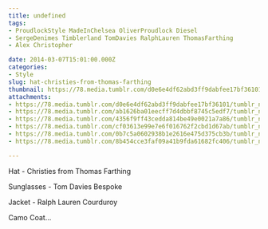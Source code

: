 ```yaml
---
title: undefined
tags:
- ProudlockStyle MadeInChelsea OliverProudlock Diesel
- SergeDenimes Timblerland TomDavies RalphLauren ThomasFarthing
- Alex Christopher

date: 2014-03-07T15:01:00.000Z
categories:
- Style
slug: hat-christies-from-thomas-farthing
thumbnail: https://78.media.tumblr.com/d0e6e4df62abd3ff9dabfee17bf36101/tumblr_n22jb4vJje1rhrm24o1_1280.jpg
attachments:
- https://78.media.tumblr.com/d0e6e4df62abd3ff9dabfee17bf36101/tumblr_n22jb4vJje1rhrm24o1_1280.jpg
- https://78.media.tumblr.com/ab1626ba01eecff7d4dbbf8745c5edf7/tumblr_n22jb4vJje1rhrm24o2_1280.jpg
- https://78.media.tumblr.com/4356f9ff43cedda814be49e0021a7a86/tumblr_n22jb4vJje1rhrm24o3_1280.jpg
- https://78.media.tumblr.com/cf03613e99e7e6f016762f2cbd1d67ab/tumblr_n22jb4vJje1rhrm24o4_1280.jpg
- https://78.media.tumblr.com/0b7c5a0602938b1e2616e475d375cb3b/tumblr_n22jb4vJje1rhrm24o5_1280.jpg
- https://78.media.tumblr.com/8b454cce3faf09a41b9fda61682fc406/tumblr_n22jb4vJje1rhrm24o6_1280.jpg

---
```


Hat - Christies from Thomas Farthing 

  Sunglasses - Tom Davies Bespoke 

  Jacket - Ralph Lauren Courduroy 

  Camo Coat...
